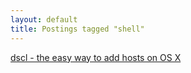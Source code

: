 ```yaml
---
layout: default
title: Postings tagged "shell"
---
```

[dscl - the easy way to add hosts on OS X](http://janesconference.github.com/KievII//2009/07/dscl-the-easy-way-to-add-hosts-on-osx)<br />
